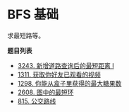 # BFS 基础

求最短路等。

**题目列表**

- [3243. 新增道路查询后的最短距离 I](https://leetcode.cn/problems/shortest-distance-after-road-addition-queries-i/description/)
- [1311. 获取你好友已观看的视频](https://leetcode.cn/problems/get-watched-videos-by-your-friends/description/)
- [1298. 你能从盒子里获得的最大糖果数](https://leetcode.cn/problems/maximum-candies-you-can-get-from-boxes/description/)
- [2608. 图中的最短环](https://leetcode.cn/problems/shortest-cycle-in-a-graph/description/)
- [815. 公交路线](https://leetcode.cn/problems/bus-routes/description/)
